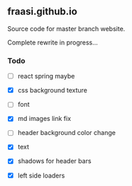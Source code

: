 ## fraasi.github.io

Source code for master branch website.

Complete rewrite in progress...

### Todo
* [ ] react spring maybe
* [x] css background texture
* [ ] font
* [x] md images link fix
* [ ] header background color change
* [x] text
* [x] shadows for header bars
* [x] left side loaders

